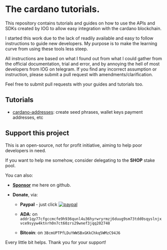 # The cardano tutorials.

This repository contains tutorials and guides on how to use the APIs and SDKs 
created by IOG to allow easy integration with the cardano blockchain.

I started this work due to the lack of readily available and easy to follow
instructions to guide new developers. My purpose is to make the learning curve
from using these tools less steep.

All instructions are based on what I found out from what I could gather from
the official documentation, trial and error, and by annoying the hell of most 
developers from IOG on telegram. If you find any incorrect assumption or 
instruction, please submit a pull request with amendments/clarification.

Feel free to submit pull requests with your guides and tutorials too.

## Tutorials

 * [cardano-addresses](./cardano-addresses.md): create seed phrases, wallet keys
 payment addresses, etc

## Support this project 

This is an open-source, not for profit initiative, aiming to help poor 
developers in need.

If you want to help me somehow, consider delegating to the **SHOP** stake pool.

You can also:
  
 * **<a class="github-button" href="https://github.com/sponsors/jbax" data-icon="octicon-heart" aria-label="Sponsor @jbax on GitHub">Sponsor</a>** me here on github.

 * **Donate**, via:
  
   * **Paypal** - just click [![paypal](https://www.paypalobjects.com/en_US/i/btn/btn_donate_SM.gif)](https://www.paypal.com/cgi-bin/webscr?cmd=_s-xclick&hosted_button_id=JKH3JNHLL4Y42&source=url) 
   
   * **ADA**: on `addr1qy77cfgccmcfe9h936qunl4u36hyrwryrmzj6duug9sm73tdd0sqyslnjxvce9syyw4ktnrh0n7ct60zrs29wnef3jqq202748`
                  
   * **Bitcoin**: on `3BcmUPTPfLDuYWWSBxGKkChkq5WMzC94J6`
 
Every little bit helps. Thank you for your support!
